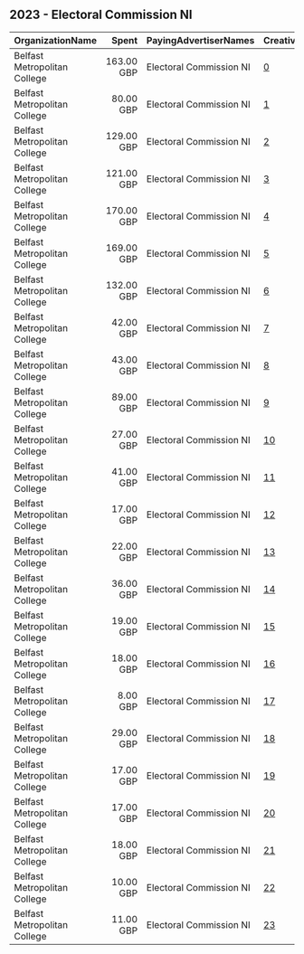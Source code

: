 ## 2023 - Electoral Commission NI 
|OrganizationName|Spent|PayingAdvertiserNames|CreativeUrls|Impressions|Genders|AgeBrackets|CountryCodes|BillingAddresses|CandidateBallotInformation|
|:---|---:|:---|:---|---:|:---|:---|:---|:---|:---|
|Belfast Metropolitan College|163.00 GBP|Electoral Commission NI|[0](https://www.snap.com/political-ads/asset/1e6a2f342b1013891f82ba5037706a21b0e7d1cb4db2732ac4c880695b6e3abd?mediaType=mp4)|54,451||18-34|united kingdom|"Holywood Road,Belfast,BT42GU,GB"||
|Belfast Metropolitan College|80.00 GBP|Electoral Commission NI|[1](https://www.snap.com/political-ads/asset/8f7a5b9d672ba004c273f705c8b354a8897aecf2e425bc889f2971c00deecb01?mediaType=png)|48,954||18-34|united kingdom|"Holywood Road,Belfast,BT42GU,GB"||
|Belfast Metropolitan College|129.00 GBP|Electoral Commission NI|[2](https://www.snap.com/political-ads/asset/80c643d3cdd227eeb20eaaa9e4c9d8b950c4141a48e06083c9cf1fd4a6e2bddf?mediaType=mp4)|47,869||18-34|united kingdom|"Holywood Road,Belfast,BT42GU,GB"||
|Belfast Metropolitan College|121.00 GBP|Electoral Commission NI|[3](https://www.snap.com/political-ads/asset/aa609d6ef22b9f3414a160cdff660f84d958db1ff20954ecc33365e3c79b6793?mediaType=png)|46,105||18-34|united kingdom|"Holywood Road,Belfast,BT42GU,GB"||
|Belfast Metropolitan College|170.00 GBP|Electoral Commission NI|[4](https://www.snap.com/political-ads/asset/aa609d6ef22b9f3414a160cdff660f84d958db1ff20954ecc33365e3c79b6793?mediaType=png)|37,909||35+|united kingdom|"Holywood Road,Belfast,BT42GU,GB"||
|Belfast Metropolitan College|169.00 GBP|Electoral Commission NI|[5](https://www.snap.com/political-ads/asset/1e6a2f342b1013891f82ba5037706a21b0e7d1cb4db2732ac4c880695b6e3abd?mediaType=mp4)|28,160||35+|united kingdom|"Holywood Road,Belfast,BT42GU,GB"||
|Belfast Metropolitan College|132.00 GBP|Electoral Commission NI|[6](https://www.snap.com/political-ads/asset/3d28c355a2bad358d7b9bc139550f3982a9b94ab1c363dccfafbcc5d1255f4ef?mediaType=mp4)|26,524||35+|united kingdom|"Holywood Road,Belfast,BT42GU,GB"||
|Belfast Metropolitan College|42.00 GBP|Electoral Commission NI|[7](https://www.snap.com/political-ads/asset/aa609d6ef22b9f3414a160cdff660f84d958db1ff20954ecc33365e3c79b6793?mediaType=png)|26,376||18-34|united kingdom|"Holywood Road,Belfast,BT42GU,GB"||
|Belfast Metropolitan College|43.00 GBP|Electoral Commission NI|[8](https://www.snap.com/political-ads/asset/3d28c355a2bad358d7b9bc139550f3982a9b94ab1c363dccfafbcc5d1255f4ef?mediaType=mp4)|18,726||18-34|united kingdom|"Holywood Road,Belfast,BT42GU,GB"||
|Belfast Metropolitan College|89.00 GBP|Electoral Commission NI|[9](https://www.snap.com/political-ads/asset/80c643d3cdd227eeb20eaaa9e4c9d8b950c4141a48e06083c9cf1fd4a6e2bddf?mediaType=mp4)|15,274||35+|united kingdom|"Holywood Road,Belfast,BT42GU,GB"||
|Belfast Metropolitan College|27.00 GBP|Electoral Commission NI|[10](https://www.snap.com/political-ads/asset/80c643d3cdd227eeb20eaaa9e4c9d8b950c4141a48e06083c9cf1fd4a6e2bddf?mediaType=mp4)|12,334||18-34|united kingdom|"Holywood Road,Belfast,BT42GU,GB"||
|Belfast Metropolitan College|41.00 GBP|Electoral Commission NI|[11](https://www.snap.com/political-ads/asset/3d28c355a2bad358d7b9bc139550f3982a9b94ab1c363dccfafbcc5d1255f4ef?mediaType=mp4)|10,470||18-34|united kingdom|"Holywood Road,Belfast,BT42GU,GB"||
|Belfast Metropolitan College|17.00 GBP|Electoral Commission NI|[12](https://www.snap.com/political-ads/asset/1e6a2f342b1013891f82ba5037706a21b0e7d1cb4db2732ac4c880695b6e3abd?mediaType=mp4)|8,645||18-34|united kingdom|"Holywood Road,Belfast,BT42GU,GB"||
|Belfast Metropolitan College|22.00 GBP|Electoral Commission NI|[13](https://www.snap.com/political-ads/asset/8f7a5b9d672ba004c273f705c8b354a8897aecf2e425bc889f2971c00deecb01?mediaType=png)|7,884||18-34|united kingdom|"Holywood Road,Belfast,BT42GU,GB"||
|Belfast Metropolitan College|36.00 GBP|Electoral Commission NI|[14](https://www.snap.com/political-ads/asset/3d28c355a2bad358d7b9bc139550f3982a9b94ab1c363dccfafbcc5d1255f4ef?mediaType=mp4)|6,830||35+|united kingdom|"Holywood Road,Belfast,BT42GU,GB"||
|Belfast Metropolitan College|19.00 GBP|Electoral Commission NI|[15](https://www.snap.com/political-ads/asset/0352302a06b81ccada22ec1463ca75d69fb2f12b44bc7ecae4fdf0db5e79db8a?mediaType=png)|6,486||18-34|united kingdom|"Holywood Road,Belfast,BT42GU,GB"||
|Belfast Metropolitan College|18.00 GBP|Electoral Commission NI|[16](https://www.snap.com/political-ads/asset/0352302a06b81ccada22ec1463ca75d69fb2f12b44bc7ecae4fdf0db5e79db8a?mediaType=png)|4,704||35+|united kingdom|"Holywood Road,Belfast,BT42GU,GB"||
|Belfast Metropolitan College|8.00 GBP|Electoral Commission NI|[17](https://www.snap.com/political-ads/asset/0352302a06b81ccada22ec1463ca75d69fb2f12b44bc7ecae4fdf0db5e79db8a?mediaType=png)|4,689||18-34|united kingdom|"Holywood Road,Belfast,BT42GU,GB"||
|Belfast Metropolitan College|29.00 GBP|Electoral Commission NI|[18](https://www.snap.com/political-ads/asset/8f7a5b9d672ba004c273f705c8b354a8897aecf2e425bc889f2971c00deecb01?mediaType=png)|3,720||35+|united kingdom|"Holywood Road,Belfast,BT42GU,GB"||
|Belfast Metropolitan College|17.00 GBP|Electoral Commission NI|[19](https://www.snap.com/political-ads/asset/8f7a5b9d672ba004c273f705c8b354a8897aecf2e425bc889f2971c00deecb01?mediaType=png)|3,611||35+|united kingdom|"Holywood Road,Belfast,BT42GU,GB"||
|Belfast Metropolitan College|17.00 GBP|Electoral Commission NI|[20](https://www.snap.com/political-ads/asset/80c643d3cdd227eeb20eaaa9e4c9d8b950c4141a48e06083c9cf1fd4a6e2bddf?mediaType=mp4)|3,418||35+|united kingdom|"Holywood Road,Belfast,BT42GU,GB"||
|Belfast Metropolitan College|18.00 GBP|Electoral Commission NI|[21](https://www.snap.com/political-ads/asset/aa609d6ef22b9f3414a160cdff660f84d958db1ff20954ecc33365e3c79b6793?mediaType=png)|2,685||35+|united kingdom|"Holywood Road,Belfast,BT42GU,GB"||
|Belfast Metropolitan College|10.00 GBP|Electoral Commission NI|[22](https://www.snap.com/political-ads/asset/1e6a2f342b1013891f82ba5037706a21b0e7d1cb4db2732ac4c880695b6e3abd?mediaType=mp4)|2,003||35+|united kingdom|"Holywood Road,Belfast,BT42GU,GB"||
|Belfast Metropolitan College|11.00 GBP|Electoral Commission NI|[23](https://www.snap.com/political-ads/asset/0352302a06b81ccada22ec1463ca75d69fb2f12b44bc7ecae4fdf0db5e79db8a?mediaType=png)|1,914||35+|united kingdom|"Holywood Road,Belfast,BT42GU,GB"||
